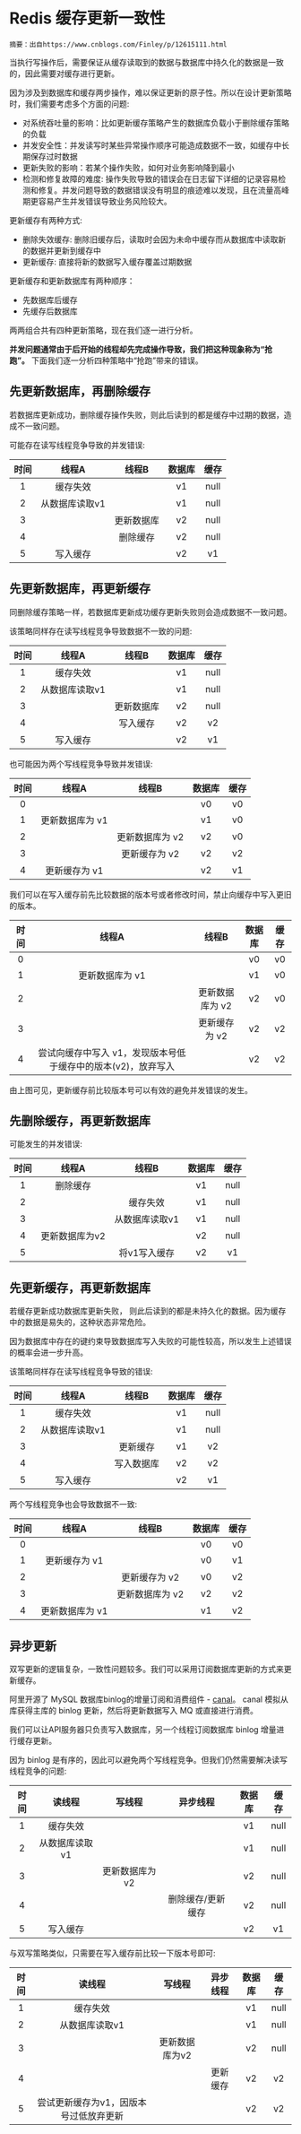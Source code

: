 # Redis 缓存更新一致性

```
摘要：出自https://www.cnblogs.com/Finley/p/12615111.html
```



当执行写操作后，需要保证从缓存读取到的数据与数据库中持久化的数据是一致的，因此需要对缓存进行更新。

因为涉及到数据库和缓存两步操作，难以保证更新的原子性。所以在设计更新策略时，我们需要考虑多个方面的问题:

- 对系统吞吐量的影响：比如更新缓存策略产生的数据库负载小于删除缓存策略的负载
- 并发安全性：并发读写时某些异常操作顺序可能造成数据不一致，如缓存中长期保存过时数据
- 更新失败的影响：若某个操作失败，如何对业务影响降到最小
- 检测和修复故障的难度: 操作失败导致的错误会在日志留下详细的记录容易检测和修复。并发问题导致的数据错误没有明显的痕迹难以发现，且在流量高峰期更容易产生并发错误导致业务风险较大。

更新缓存有两种方式:

- 删除失效缓存: 删除旧缓存后，读取时会因为未命中缓存而从数据库中读取新的数据并更新到缓存中
- 更新缓存: 直接将新的数据写入缓存覆盖过期数据

更新缓存和更新数据库有两种顺序：

- 先数据库后缓存
- 先缓存后数据库

两两组合共有四种更新策略，现在我们逐一进行分析。

**并发问题通常由于后开始的线程却先完成操作导致，我们把这种现象称为“抢跑”。** 下面我们逐一分析四种策略中“抢跑”带来的错误。

## 先更新数据库，再删除缓存

若数据库更新成功，删除缓存操作失败，则此后读到的都是缓存中过期的数据，造成不一致问题。

可能存在读写线程竞争导致的并发错误:

| 时间 |     线程A      |   线程B    | 数据库 | 缓存 |
| :--: | :------------: | :--------: | :----: | :--: |
|  1   |    缓存失效    |            |   v1   | null |
|  2   | 从数据库读取v1 |            |   v1   | null |
|  3   |                | 更新数据库 |   v2   | null |
|  4   |                |  删除缓存  |   v2   | null |
|  5   |    写入缓存    |            |   v2   |  v1  |

## 先更新数据库，再更新缓存

同删除缓存策略一样，若数据库更新成功缓存更新失败则会造成数据不一致问题。

该策略同样存在读写线程竞争导致数据不一致的问题:

| 时间 |     线程A      |   线程B    | 数据库 | 缓存 |
| :--: | :------------: | :--------: | :----: | :--: |
|  1   |    缓存失效    |            |   v1   | null |
|  2   | 从数据库读取v1 |            |   v1   | null |
|  3   |                | 更新数据库 |   v2   | null |
|  4   |                |  写入缓存  |   v2   |  v2  |
|  5   |    写入缓存    |            |   v2   |  v1  |

也可能因为两个写线程竞争导致并发错误:

| 时间 |      线程A      |      线程B      | 数据库 | 缓存 |
| :--: | :-------------: | :-------------: | :----: | :--: |
|  0   |                 |                 |   v0   |  v0  |
|  1   | 更新数据库为 v1 |                 |   v1   |  v0  |
|  2   |                 | 更新数据库为 v2 |   v2   |  v0  |
|  3   |                 |  更新缓存为 v2  |   v2   |  v2  |
|  4   |  更新缓存为 v1  |                 |   v2   |  v1  |

我们可以在写入缓存前先比较数据的版本号或者修改时间，禁止向缓存中写入更旧的版本。

| 时间 |                            线程A                             |      线程B      | 数据库 | 缓存 |
| :--: | :----------------------------------------------------------: | :-------------: | :----: | :--: |
|  0   |                                                              |                 |   v0   |  v0  |
|  1   |                       更新数据库为 v1                        |                 |   v1   |  v0  |
|  2   |                                                              | 更新数据库为 v2 |   v2   |  v0  |
|  3   |                                                              |  更新缓存为 v2  |   v2   |  v2  |
|  4   | 尝试向缓存中写入 v1，发现版本号低于缓存中的版本(v2)，放弃写入 |                 |   v2   |  v2  |

由上图可见，更新缓存前比较版本号可以有效的避免并发错误的发生。

## 先删除缓存，再更新数据库

可能发生的并发错误:

| 时间 |     线程A      |     线程B      | 数据库 | 缓存 |
| :--: | :------------: | :------------: | :----: | :--: |
|  1   |    删除缓存    |                |   v1   | null |
|  2   |                |    缓存失效    |   v1   | null |
|  3   |                | 从数据库读取v1 |   v1   | null |
|  4   | 更新数据库为v2 |                |   v2   | null |
|  5   |                |  将v1写入缓存  |   v2   |  v1  |

## 先更新缓存，再更新数据库

若缓存更新成功数据库更新失败， 则此后读到的都是未持久化的数据。因为缓存中的数据是易失的，这种状态非常危险。

因为数据库中存在的键约束导致数据库写入失败的可能性较高，所以发生上述错误的概率会进一步升高。

该策略同样存在读写线程竞争导致的错误:

| 时间 |     线程A      |   线程B    | 数据库 | 缓存 |
| :--: | :------------: | :--------: | :----: | :--: |
|  1   |    缓存失效    |            |   v1   | null |
|  2   | 从数据库读取v1 |            |   v1   | null |
|  3   |                |  更新缓存  |   v1   |  v2  |
|  4   |                | 写入数据库 |   v2   |  v2  |
|  5   |    写入缓存    |            |   v2   |  v1  |

两个写线程竞争也会导致数据不一致:

| 时间 |      线程A      |      线程B      | 数据库 | 缓存 |
| :--: | :-------------: | :-------------: | :----: | :--: |
|  0   |                 |                 |   v0   |  v0  |
|  1   |  更新缓存为 v1  |                 |   v0   |  v1  |
|  2   |                 |  更新缓存为 v2  |   v0   |  v2  |
|  3   |                 | 更新数据库为 v2 |   v2   |  v2  |
|  4   | 更新数据库为 v1 |                 |   v1   |  v2  |

## 异步更新

双写更新的逻辑复杂，一致性问题较多。我们可以采用订阅数据库更新的方式来更新缓存。

阿里开源了 MySQL 数据库binlog的增量订阅和消费组件 - [canal](https://github.com/alibaba/canal)。 canal 模拟从库获得主库的 binlog 更新，然后将更新数据写入 MQ 或直接进行消费。

我们可以让API服务器只负责写入数据库，另一个线程订阅数据库 binlog 增量进行缓存更新。

因为 binlog 是有序的，因此可以避免两个写线程竞争。但我们仍然需要解决读写线程竞争的问题:

| 时间 |     读线程     |     写线程     |     异步线程      | 数据库 | 缓存 |
| :--: | :------------: | :------------: | :---------------: | :----: | :--: |
|  1   |    缓存失效    |                |                   |   v1   | null |
|  2   | 从数据库读取v1 |                |                   |   v1   | null |
|  3   |                | 更新数据库为v2 |                   |   v2   | null |
|  4   |                |                | 删除缓存/更新缓存 |   v2   | null |
|  5   |    写入缓存    |                |                   |   v2   |  v1  |

与双写策略类似，只需要在写入缓存前比较一下版本号即可:

| 时间 |                 读线程                 |     写线程     | 异步线程 | 数据库 | 缓存 |
| :--: | :------------------------------------: | :------------: | :------: | :----: | :--: |
|  1   |                缓存失效                |                |          |   v1   | null |
|  2   |             从数据库读取v1             |                |          |   v1   | null |
|  3   |                                        | 更新数据库为v2 |          |   v2   | null |
|  4   |                                        |                | 更新缓存 |   v2   |  v2  |
|  5   | 尝试更新缓存为v1，因版本号过低放弃更新 |                |          |   v2   |  v2  |

